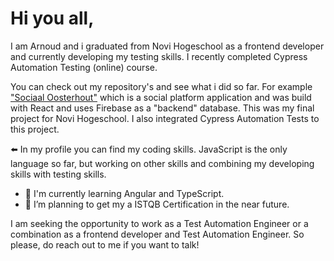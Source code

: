 # Hi you all,
I am Arnoud and i graduated from Novi Hogeschool as a frontend developer and currently developing my testing skills. I recently completed Cypress Automation Testing (online) course.

You can check out my repository's and see what i did so far. For example ["Sociaal Oosterhout"](https://github.com/abouman76/Eind-Project-Arnoud-Bouman.git) which is a social platform application and was build with React and uses Firebase as a "backend" database. This was my final project for Novi Hogeschool. I also integrated Cypress Automation Tests to this project.

:arrow_left:  In my profile you can find my coding skills. JavaScript is the only language so far, but working on other skills and combining my developing skills with testing skills.

- 🌱 I'm currently learning Angular and TypeScript.
- 🌱 I’m planning to get my a ISTQB Certification in the near future.

I am seeking the opportunity to work as a Test Automation Engineer or a combination as a frontend developer and Test Automation Engineer. So please, do reach out to me if you want to talk!

<!--
**abouman76/abouman76** is a ✨ _special_ ✨ repository because its `README.md` (this file) appears on your GitHub profile.

Here are some ideas to get you started:

- 🔭 I’m currently working on ...
- 🌱 I’m currently learning ...
- 👯 I’m looking to collaborate on ...
- 🤔 I’m looking for help with ...
- 💬 Ask me about ...
- 📫 How to reach me: ...
- 😄 Pronouns: ...
- ⚡ Fun fact: ...
-->
